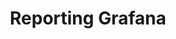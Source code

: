 ---
title: Reporting Grafana
publishDate: 2020-03-02 00:00:00
img: /assets/grafana.png
img_alt: Iridescent ripples of a bright blue and pink liquid
description: |
  🧠 Complete data project : installation and configuration of the Grafana environment,
  production and deployment of operational dashboards.
tags:
  - Grafana
  - Operationnal Reporting
  - SQL Server
  - MySQL
---